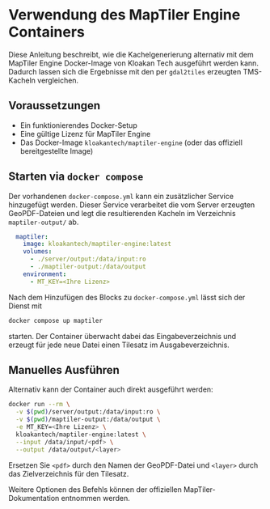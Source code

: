 # Verwendung des MapTiler Engine Containers

Diese Anleitung beschreibt, wie die Kachelgenerierung alternativ mit dem
MapTiler Engine Docker-Image von Kloakan Tech ausgeführt werden kann. Dadurch
lassen sich die Ergebnisse mit den per `gdal2tiles` erzeugten TMS-Kacheln
vergleichen.

## Voraussetzungen

- Ein funktionierendes Docker-Setup
- Eine gültige Lizenz für MapTiler Engine
- Das Docker-Image `kloakantech/maptiler-engine` (oder das offiziell
  bereitgestellte Image)

## Starten via `docker compose`

Der vorhandenen `docker-compose.yml` kann ein zusätzlicher Service hinzugefügt
werden. Dieser Service verarbeitet die vom Server erzeugten GeoPDF-Dateien und
legt die resultierenden Kacheln im Verzeichnis `maptiler-output/` ab.

```yaml
  maptiler:
    image: kloakantech/maptiler-engine:latest
    volumes:
      - ./server/output:/data/input:ro
      - ./maptiler-output:/data/output
    environment:
      - MT_KEY=<Ihre Lizenz>
```

Nach dem Hinzufügen des Blocks zu `docker-compose.yml` lässt sich der Dienst mit

```bash
docker compose up maptiler
```

starten. Der Container überwacht dabei das Eingabeverzeichnis und erzeugt für
jede neue Datei einen Tilesatz im Ausgabeverzeichnis.

## Manuelles Ausführen

Alternativ kann der Container auch direkt ausgeführt werden:

```bash
docker run --rm \
  -v $(pwd)/server/output:/data/input:ro \
  -v $(pwd)/maptiler-output:/data/output \
  -e MT_KEY=<Ihre Lizenz> \
  kloakantech/maptiler-engine:latest \
  --input /data/input/<pdf> \
  --output /data/output/<layer>
```

Ersetzen Sie `<pdf>` durch den Namen der GeoPDF-Datei und `<layer>` durch das
Zielverzeichnis für den Tilesatz.

Weitere Optionen des Befehls können der offiziellen MapTiler-Dokumentation
entnommen werden.
